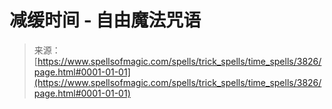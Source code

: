 <!--yml

category: 未分类

date: 2024-06-12 18:37:34

-->

# 减缓时间 - 自由魔法咒语

> 来源：[https://www.spellsofmagic.com/spells/trick_spells/time_spells/3826/page.html#0001-01-01](https://www.spellsofmagic.com/spells/trick_spells/time_spells/3826/page.html#0001-01-01)
